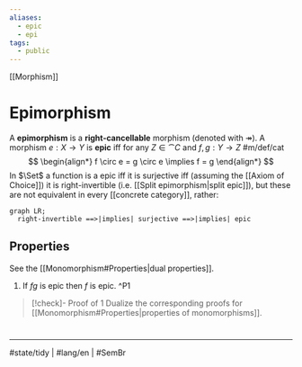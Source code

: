 ```yaml
---
aliases:
  - epic
  - epi
tags:
  - public
---
```

[[Morphism]]
# Epimorphism
A **epimorphism** is a **right-cancellable** morphism (denoted with $\twoheadrightarrow$).
A morphism $e : X \to Y$ is **epic** iff for any $Z \in \cat C$ and $f, g : Y \to Z$ #m/def/cat 
$$
\begin{align*}
 f \circ e = g \circ e \implies f = g
\end{align*}
$$
In $\Set$ a function is a epic iff it is surjective iff (assuming the [[Axiom of Choice]]) it is right-invertible (i.e. [[Split epimorphism|split epic]]), but these are not equivalent in every [[concrete category]], rather:
```mermaid
graph LR;
  right-invertible ==>|implies| surjective ==>|implies| epic
```

## Properties

See the [[Monomorphism#Properties|dual properties]].

1. If $fg$ is epic then $f$ is epic. ^P1

> [!check]- Proof of 1
> Dualize the corresponding proofs for [[Monomorphism#Properties|properties of monomorphisms]]. <span class="QED"/>

#
---
#state/tidy | #lang/en | #SemBr
